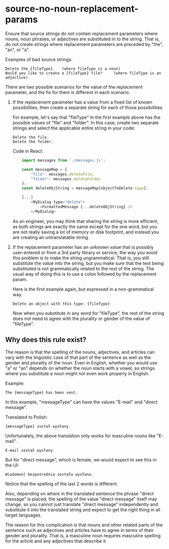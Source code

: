 # source-no-noun-replacement-params

Ensure that source strings do not contain replacement parameters where nouns, noun
phrases, or adjectives are substituted in to the string. That is, do not create
strings where replacement parameters are preceded by "the", "an", or "a".

Examples of bad source strings:

```plaintext
Delete the {fileType}.   (where fileType is a noun)
Would you like to create a {fileType} file?     (where fileType is an adjective)
```

There are two possible scenarios for the value of the replacement parameter, and the
fix for them is different in each scenario.

1. If the replacement parameter has a value from a fixed list of known possibilities,
   then create a separate string for each of those possibilities.

   For example, let's say that "fileType" in the first example above has the possible values
   of "file" and "folder". In this case, create two separate strings and select the
   applicable entire string in your code:

   ```plaintext
   Delete the file.
   Delete the folder.
   ```

   Code in React:

    ```javascript
        import messages from './messages.js';

        const messageMap = {
            "file": messages.deleteFile,
            "folder": messages.deleteFolder
        };
        const deleteObjString = messageMap[objectToDelete.type];

        [...]
            <MyDialog type="delete">
                <FormattedMessage {...deleteObjString} />
            </MyDialog>
    ```

    As an engineer, you may think that sharing the string is more efficient, as both strings
    are exactly the same except for the one word, but you are not really saving a lot of
    memory or disk footprint, and instead you are creating an untranslatable string.

2. If the replacement parameter has an unknown value that is possibly user-entered or
    from a 3rd party library or service, the way you avoid this problem is to make the string
    ungrammatical. That is, you still substitute the value into the string, but you make
    sure that the text being substituted is not grammatically related to the rest of the
    string. The usual way of doing this is to use a colon followed by the replacement param.

    Here is the first example again, but expressed in a non-grammatical way.

    ```plaintext
    Delete an object with this type: {fileType}
    ```

    Now when you substitute in any word for "fileType", the rest of the string does not need
    to agree with the plurality or gender of the value of "fileType".

## Why does this rule exist?

The reason is that the spelling of the nouns, adjectives, and articles can vary with the
linguistic case of that part of the sentence as well as the gender and plurality of the
noun. Even in English, whether you would use "a" or "an" depends on whether the noun
starts with a vowel, so strings where you substitute a noun might not even work properly
in English.

Example:

```plaintext
The {messageType} has been sent.
```

In this example, "messageType" can have the values "E-mail" and "direct message".

Translated to Polish:

```plaintext
{messageType} został wysłany.
```

Unfortunately, the above translation only works for masculine nouns like "E-mail".

```plaintext
E-mail został wysłany.
```

But for "direct message", which is female, we would expect to see this in the UI:

```plaintext
Wiadomość bezpośrednia została wysłana.
```

Notice that the spelling of the last 2 words is different.

Also, depending on where in the translated sentence the phrase "direct message" is
placed, the spelling of the value "direct message" itself may change, so you cannot
just translate "direct message" independently and substitute it into the translated
string and expect to get the right thing in all target languages.

The reason for this complication is that nouns and other related parts of the sentence
such as adjectives and articles have to agree in terms of their gender and plurality.
That is, a masculine noun requires masculine spelling for the article and any adjectives
that describe it.
